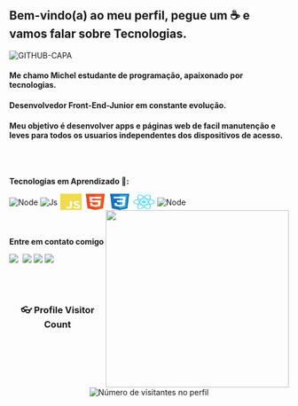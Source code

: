 
## Bem-vindo(a) ao meu perfil, pegue um ☕  e vamos falar sobre Tecnologias. 


 ![GITHUB-CAPA](https://github.com/DEV-Cafe096/CapaGitHub/blob/main/GITHUB-CAPA.gif) 
  




#### Me chamo Michel estudante de programação, apaixonado por tecnologias. 
#### Desenvolvedor Front-End-Junior em constante evolução.
#### Meu objetivo é desenvolver apps e páginas web de facil manutenção e leves para todos os usuarios independentes dos dispositivos de acesso. 

   
</div>
    
<div style="display: inline_block"><br>

<br>
 
 <strong>Tecnologias em Aprendizado 🌱:</strong>

         
          
         
  <img align="center" alt="Node" height="40" width="50" src="https://cdn.jsdelivr.net/gh/devicons/devicon@latest/icons/nodejs/nodejs-original-wordmark.svg" />
  <img align="center" alt="Js" height="40" width="50" src="https://cdn.jsdelivr.net/gh/devicons/devicon/icons/java/java-plain-wordmark.svg" />                    
  <img align="center" alt="Js" height="30" width="40" src="https://raw.githubusercontent.com/devicons/devicon/master/icons/javascript/javascript-plain.svg">
  <img align="center" alt="HTML" height="30" width="40" src="https://raw.githubusercontent.com/devicons/devicon/master/icons/html5/html5-original.svg">
  <img align="center" alt="CSS" height="30" width="40" src="https://raw.githubusercontent.com/devicons/devicon/master/icons/css3/css3-original.svg">
  <img align="center" alt="React" height="30" width="40" src="https://raw.githubusercontent.com/devicons/devicon/master/icons/react/react-original.svg">
  <img align="center" alt="Node" height="40" width="50" src="https://cdn.jsdelivr.net/gh/devicons/devicon@latest/icons/typescript/typescript-original.svg" />  
  <br>  
</div>
 <img align="right"height="320px" width="330px"src="https://github.com/DEV-Cafe096/CapaGitHub/blob/main/Untitled%20design%20(2).gif">
 
  

 
<br>
 

 
<div> 
 <br>
 <p><strong>Entre em contato comigo</strong></p>

<a href="https://api.whatsapp.com/send/?phone=5551995351233" target="_blank"><img src="https://img.shields.io/badge/-whatsapp-green?style=for-the-badge&logo=WhatsApp&logoColor=white"></a>&nbsp;
 <a href="https://discord.com/channels/@me" target="_blank"><img src="https://img.shields.io/badge/Discord-7289DA?style=for-the-badge&logo=discord&logoColor=white" target="_blank"></a> 
 <a href = "mailto:devcafe096@gmail.com"><img src="https://img.shields.io/badge/-Gmail-%23333?style=for-the-badge&logo=gmail&logoColor=white" target="_blank"></a>
 <a href="https://www.linkedin.com/in/michel-correa-484a0511b/" target="_blank"><img src="https://img.shields.io/badge/-LinkedIn-%230077B5?style=for-the-badge&logo=linkedin&logoColor=white" target="_blank"></a>
 </div>

 <br>
 <br>

 <div align="center">
  <h3><b> 👓 Profile Visitor Count</b></h3>
</div>

<p align="center">
  <img
    src="https://profile-counter.glitch.me/iuricode/count.svg"
    alt="Número de visitantes no perfil"
  />
</p>

